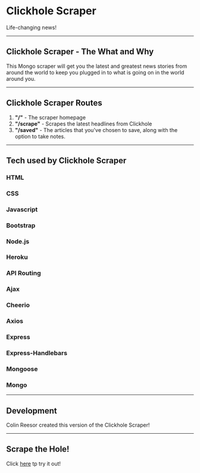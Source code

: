 # Clickhole Scraper
Life-changing news!

****
## Clickhole Scraper - The What and Why
This Mongo scraper will get you the latest and greatest news stories from around the world to keep you plugged in to what is going on in the world around you.

****
## Clickhole Scraper Routes
1) **"/"** - The scraper homepage
2) **"/scrape"** - Scrapes the latest headlines from Clickhole
3) **"/saved"** - The articles that you've chosen to save, along with the option to take notes.

****
## Tech used by Clickhole Scraper

### **HTML**
### **CSS**
### **Javascript**
### **Bootstrap**
### **Node.js**
### **Heroku**
### **API Routing**
### **Ajax**
### **Cheerio**
### **Axios**
### **Express**
### **Express-Handlebars**
### **Mongoose**
### **Mongo**

****
## Development

Colin Reesor created this version of the Clickhole Scraper!

****
## Scrape the Hole!

Click [here](https://headholelines.herokuapp.com/) tp try it out!